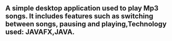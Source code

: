 ## A simple desktop application used to play Mp3 songs. It includes features such as switching between songs, pausing and playing,Technology used: JAVAFX,JAVA. 
